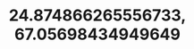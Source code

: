 ---
title: "24.874866265556733, 67.05698434949649"
url: /karachi/24-874866265556733-67-05698434949649/
shop: car
---